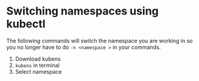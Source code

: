 # Switching namespaces using kubectl

The following commands will switch the namespace you are working in so you no longer have to do `-n <namespace >` in your commands.

1. Download kubens
2. `kubens` in terminal
3. Select namespace
